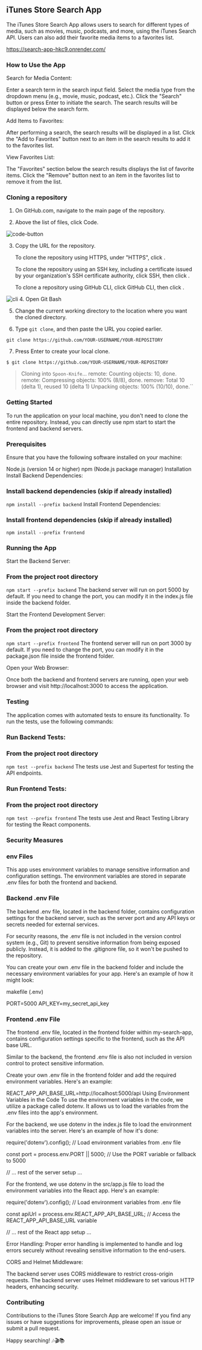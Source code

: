 ## iTunes Store Search App
The iTunes Store Search App allows users to search for different types of media, such as movies, music, podcasts, and more, using the iTunes Search API. Users can also add their favorite media items to a favorites list.

https://search-app-hkc9.onrender.com/

### How to Use the App
Search for Media Content:

Enter a search term in the search input field.
Select the media type from the dropdown menu (e.g., movie, music, podcast, etc.).
Click the "Search" button or press Enter to initiate the search.
The search results will be displayed below the search form.

Add Items to Favorites:

After performing a search, the search results will be displayed in a list.
Click the "Add to Favorites" button next to an item in the search results to add it to the favorites list.

View Favorites List:

The "Favorites" section below the search results displays the list of favorite items.
Click the "Remove" button next to an item in the favorites list to remove it from the list.

### Cloning a repository
1. On GitHub.com, navigate to the main page of the repository.

2. Above the list of files, click  Code.


![code-button](https://github.com/Naki93/ituneApp/assets/135123469/e124c5ad-dd59-4e00-b1c4-d8cd3da51009)


3. Copy the URL for the repository.

   To clone the repository using HTTPS, under "HTTPS", click .

   To clone the repository using an SSH key, including a certificate issued by your organization's SSH certificate authority, click SSH, 
   then click .

   To clone a repository using GitHub CLI, click GitHub CLI, then click .



![cli](https://github.com/Naki93/ituneApp/assets/135123469/3923f9a7-e8da-4a70-adef-42ef8d73546e)
4. Open Git Bash

5. Change the current working directory to the location where you want the cloned directory.

6. Type ``git clone``, and then paste the URL you copied earlier.

`git clone https://github.com/YOUR-USERNAME/YOUR-REPOSITORY`

7. Press Enter to create your local clone.

``$ git clone https://github.com/YOUR-USERNAME/YOUR-REPOSITORY``
> Cloning into `Spoon-Knife`...
> remote: Counting objects: 10, done.
> remote: Compressing objects: 100% (8/8), done.
> remove: Total 10 (delta 1), reused 10 (delta 1)
> Unpacking objects: 100% (10/10), done.``

### Getting Started
To run the application on your local machine, you don't need to clone the entire repository. Instead, you can directly use npm start to start the frontend and backend servers.

### Prerequisites
Ensure that you have the following software installed on your machine:

Node.js (version 14 or higher)
npm (Node.js package manager)
Installation
Install Backend Dependencies:

### Install backend dependencies (skip if already installed)
`npm install --prefix backend`
Install Frontend Dependencies:

### Install frontend dependencies (skip if already installed)
`npm install --prefix frontend`

### Running the App
Start the Backend Server:
### From the project root directory
`npm start --prefix backend`
The backend server will run on port 5000 by default. If you need to change the port, you can modify it in the index.js file inside the backend folder.

Start the Frontend Development Server:
### From the project root directory
`npm start --prefix frontend`
The frontend server will run on port 3000 by default. If you need to change the port, you can modify it in the package.json file inside the frontend folder.

Open your Web Browser:

Once both the backend and frontend servers are running, open your web browser and visit http://localhost:3000 to access the application.

### Testing
The application comes with automated tests to ensure its functionality. To run the tests, use the following commands:

### Run Backend Tests:
### From the project root directory
`npm test --prefix backend`
The tests use Jest and Supertest for testing the API endpoints.

### Run Frontend Tests:
### From the project root directory
`npm test --prefix frontend`
The tests use Jest and React Testing Library for testing the React components.

### Security Measures

### env Files
This app uses environment variables to manage sensitive information and configuration settings. The environment variables are stored in separate .env files for both the frontend and backend.

### Backend .env File
The backend .env file, located in the backend folder, contains configuration settings for the backend server, such as the server port and any API keys or secrets needed for external services.

For security reasons, the .env file is not included in the version control system (e.g., Git) to prevent sensitive information from being exposed publicly. Instead, it is added to the .gitignore file, so it won't be pushed to the repository.

You can create your own .env file in the backend folder and include the necessary environment variables for your app. Here's an example of how it might look:

makefile (.env)

PORT=5000
API_KEY=my_secret_api_key

### Frontend .env File
The frontend .env file, located in the frontend folder within my-search-app, contains configuration settings specific to the frontend, such as the API base URL.

Similar to the backend, the frontend .env file is also not included in version control to protect sensitive information.

Create your own .env file in the frontend folder and add the required environment variables. Here's an example:

REACT_APP_API_BASE_URL=http://localhost:5000/api
Using Environment Variables in the Code
To use the environment variables in the code, we utilize a package called dotenv. It allows us to load the variables from the .env files into the app's environment.

For the backend, we use dotenv in the index.js file to load the environment variables into the server. Here's an example of how it's done:

require('dotenv').config(); // Load environment variables from .env file

const port = process.env.PORT || 5000; // Use the PORT variable or fallback to 5000

// ... rest of the server setup ...

For the frontend, we use dotenv in the src/app.js file to load the environment variables into the React app. Here's an example:

require('dotenv').config(); // Load environment variables from .env file

const apiUrl = process.env.REACT_APP_API_BASE_URL; // Access the REACT_APP_API_BASE_URL variable

// ... rest of the React app setup ...

Error Handling:
Proper error handling is implemented to handle and log errors securely without revealing sensitive information to the end-users.

CORS and Helmet Middleware:

The backend server uses CORS middleware to restrict cross-origin requests.
The backend server uses Helmet middleware to set various HTTP headers, enhancing security.

### Contributing
Contributions to the iTunes Store Search App are welcome! If you find any issues or have suggestions for improvements, please open an issue or submit a pull request.

Happy searching! 🎶🎬📚
